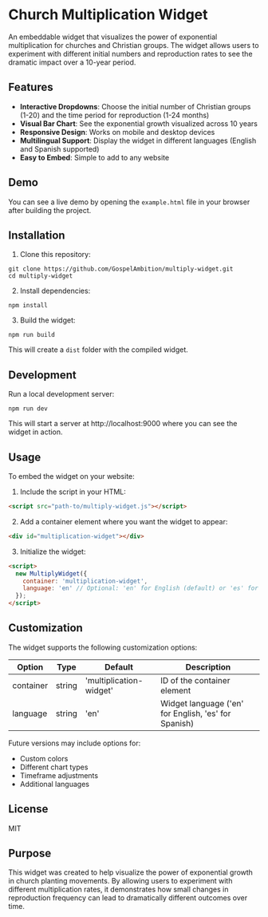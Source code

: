 # Church Multiplication Widget

An embeddable widget that visualizes the power of exponential multiplication for churches and Christian groups. The widget allows users to experiment with different initial numbers and reproduction rates to see the dramatic impact over a 10-year period.

## Features

- **Interactive Dropdowns**: Choose the initial number of Christian groups (1-20) and the time period for reproduction (1-24 months)
- **Visual Bar Chart**: See the exponential growth visualized across 10 years
- **Responsive Design**: Works on mobile and desktop devices
- **Multilingual Support**: Display the widget in different languages (English and Spanish supported)
- **Easy to Embed**: Simple to add to any website

## Demo

You can see a live demo by opening the `example.html` file in your browser after building the project.

## Installation

1. Clone this repository:
```
git clone https://github.com/GospelAmbition/multiply-widget.git
cd multiply-widget
```

2. Install dependencies:
```
npm install
```

3. Build the widget:
```
npm run build
```

This will create a `dist` folder with the compiled widget.

## Development

Run a local development server:

```
npm run dev
```

This will start a server at http://localhost:9000 where you can see the widget in action.

## Usage

To embed the widget on your website:

1. Include the script in your HTML:
```html
<script src="path-to/multiply-widget.js"></script>
```

2. Add a container element where you want the widget to appear:
```html
<div id="multiplication-widget"></div>
```

3. Initialize the widget:
```html
<script>
  new MultiplyWidget({
    container: 'multiplication-widget',
    language: 'en' // Optional: 'en' for English (default) or 'es' for Spanish
  });
</script>
```

## Customization

The widget supports the following customization options:

| Option | Type | Default | Description |
|--------|------|---------|-------------|
| container | string | 'multiplication-widget' | ID of the container element |
| language | string | 'en' | Widget language ('en' for English, 'es' for Spanish) |

Future versions may include options for:
- Custom colors
- Different chart types
- Timeframe adjustments
- Additional languages

## License

MIT

## Purpose

This widget was created to help visualize the power of exponential growth in church planting movements. By allowing users to experiment with different multiplication rates, it demonstrates how small changes in reproduction frequency can lead to dramatically different outcomes over time. 